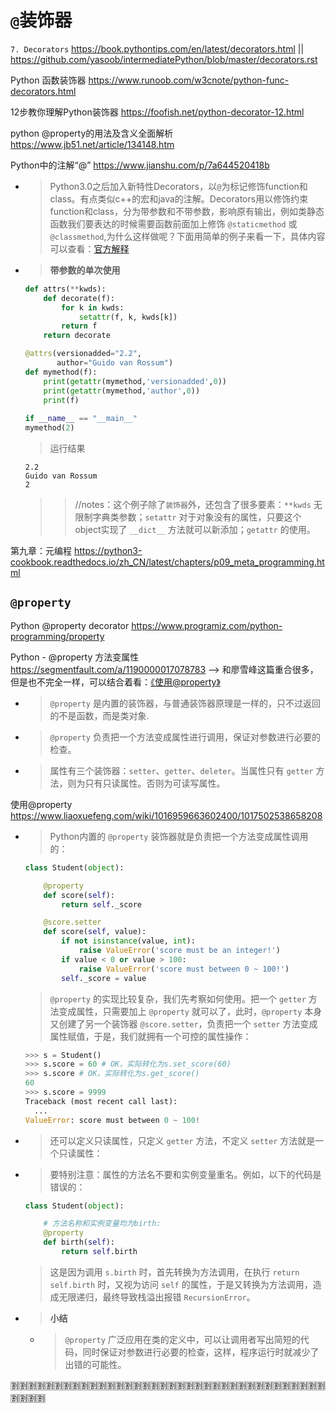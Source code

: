
# `@`装饰器

`7. Decorators` https://book.pythontips.com/en/latest/decorators.html || https://github.com/yasoob/intermediatePython/blob/master/decorators.rst

Python 函数装饰器 https://www.runoob.com/w3cnote/python-func-decorators.html

12步教你理解Python装饰器 https://foofish.net/python-decorator-12.html

python @property的用法及含义全面解析 https://www.jb51.net/article/134148.htm

Python中的注解“@” https://www.jianshu.com/p/7a644520418b
- > Python3.0之后加入新特性Decorators，以`@`为标记修饰function和class。有点类似c++的宏和java的注解。Decorators用以修饰约束function和class，分为带参数和不带参数，影响原有输出，例如类静态函数我们要表达的时候需要函数前面加上修饰 `@staticmethod` 或 `@classmethod`,为什么这样做呢？下面用简单的例子来看一下，具体内容可以查看：[官方解释](https://www.python.org/dev/peps/pep-0318/)
- > **带参数的单次使用**
  ```py
  def attrs(**kwds):
      def decorate(f):
          for k in kwds:
              setattr(f, k, kwds[k])
          return f
      return decorate
  
  @attrs(versionadded="2.2",
         author="Guido van Rossum")
  def mymethod(f):
      print(getattr(mymethod,'versionadded',0))
      print(getattr(mymethod,'author',0))
      print(f)
       
  if __name__ == "__main__"
  mymethod(2) 
  ```
  > 运行结果
  ```console
  2.2
  Guido van Rossum
  2
  ```
  >> //notes：这个例子除了`装饰器`外，还包含了很多要素：`**kwds` 无限制字典类参数；`setattr` 对于对象没有的属性，只要这个object实现了 `__dict__` 方法就可以新添加；`getattr` 的使用。

第九章：元编程 https://python3-cookbook.readthedocs.io/zh_CN/latest/chapters/p09_meta_programming.html

## `@property`

Python @property decorator https://www.programiz.com/python-programming/property

Python - @property 方法变属性 https://segmentfault.com/a/1190000017078783  -->  和廖雪峰这篇重合很多，但是也不完全一样，可以结合着看：[《使用@property》](https://www.liaoxuefeng.com/wiki/1016959663602400/1017502538658208)
- > `@property` 是内置的装饰器，与普通装饰器原理是一样的，只不过返回的不是函数，而是类对象.
- > `@property` 负责把一个方法变成属性进行调用，保证对参数进行必要的检查。
- > 属性有三个装饰器：`setter`、`getter`、`deleter`。当属性只有 `getter` 方法，则为只有只读属性。否则为可读写属性。

使用@property https://www.liaoxuefeng.com/wiki/1016959663602400/1017502538658208
- > Python内置的 `@property` 装饰器就是负责把一个方法变成属性调用的：
  ```py
  class Student(object):
  
      @property
      def score(self):
          return self._score
  
      @score.setter
      def score(self, value):
          if not isinstance(value, int):
              raise ValueError('score must be an integer!')
          if value < 0 or value > 100:
              raise ValueError('score must between 0 ~ 100!')
          self._score = value
  ```
  > `@property` 的实现比较复杂，我们先考察如何使用。把一个 `getter` 方法变成属性，只需要加上 `@property` 就可以了，此时，`@property` 本身又创建了另一个装饰器 `@score.setter`，负责把一个 `setter` 方法变成属性赋值，于是，我们就拥有一个可控的属性操作：
  ```py
  >>> s = Student()
  >>> s.score = 60 # OK，实际转化为s.set_score(60)
  >>> s.score # OK，实际转化为s.get_score()
  60
  >>> s.score = 9999
  Traceback (most recent call last):
    ...
  ValueError: score must between 0 ~ 100!
  ```
- > 还可以定义只读属性，只定义 `getter` 方法，不定义 `setter` 方法就是一个只读属性：
- > 要特别注意：属性的方法名不要和实例变量重名。例如，以下的代码是错误的：
  ```py
  class Student(object):
  
      # 方法名称和实例变量均为birth:
      @property
      def birth(self):
          return self.birth
  ```
  > 这是因为调用 `s.birth` 时，首先转换为方法调用，在执行 `return self.birth` 时，又视为访问 `self` 的属性，于是又转换为方法调用，造成无限递归，最终导致栈溢出报错 `RecursionError`。
- > **小结**
  * > `@property` 广泛应用在类的定义中，可以让调用者写出简短的代码，同时保证对参数进行必要的检查，这样，程序运行时就减少了出错的可能性。

:u5272::u5272::u5272::u5272::u5272::u5272::u5272::u5272::u5272::u5272::u5272::u5272::u5272::u5272::u5272::u5272::u5272::u5272::u5272::u5272::u5272::u5272::u5272::u5272::u5272::u5272::u5272::u5272::u5272::u5272::u5272::u5272::u5272::u5272::u5272::u5272::u5272::u5272::u5272::u5272:
